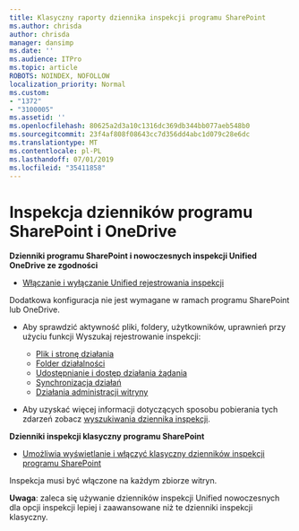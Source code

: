 ```yaml
---
title: Klasyczny raporty dziennika inspekcji programu SharePoint
ms.author: chrisda
author: chrisda
manager: dansimp
ms.date: ''
ms.audience: ITPro
ms.topic: article
ROBOTS: NOINDEX, NOFOLLOW
localization_priority: Normal
ms.custom:
- "1372"
- "3100005"
ms.assetid: ''
ms.openlocfilehash: 80625a2d3a10c1316dc369db344bb077aeb548b0
ms.sourcegitcommit: 23f4af808f08643cc7d356dd4abc1d079c28e6dc
ms.translationtype: MT
ms.contentlocale: pl-PL
ms.lasthandoff: 07/01/2019
ms.locfileid: "35411858"
---
```

# <a name="sharepoint-and-onedrive-audit-logs"></a>Inspekcja dzienników programu SharePoint i OneDrive

**Dzienniki programu SharePoint i nowoczesnych inspekcji Unified OneDrive ze zgodności**

- [Włączanie i wyłączanie Unified rejestrowania inspekcji](https://docs.microsoft.com/en-us/office365/securitycompliance/turn-audit-log-search-on-or-off) 

Dodatkowa konfiguracja nie jest wymagane w ramach programu SharePoint lub OneDrive.

- Aby sprawdzić aktywność pliki, foldery, użytkowników, uprawnień przy użyciu funkcji Wyszukaj rejestrowanie inspekcji:

    - [Plik i stronę działania](https://docs.microsoft.com/en-us/office365/securitycompliance/search-the-audit-log-in-security-and-compliance)
    - [Folder działalności](https://docs.microsoft.com/en-us/office365/securitycompliance/search-the-audit-log-in-security-and-compliance#folder-activities)
    - [Udostępnianie i dostęp działania żądania](https://docs.microsoft.com/en-us/office365/securitycompliance/search-the-audit-log-in-security-and-compliance#sharing-and-access-request-activities)
    - [Synchronizacja działań](https://docs.microsoft.com/en-us/office365/securitycompliance/search-the-audit-log-in-security-and-compliance#synchronization-activities)
    - [Działania administracji witryny](https://docs.microsoft.com/en-us/office365/securitycompliance/search-the-audit-log-in-security-and-compliance#site-administration-activities)
- Aby uzyskać więcej informacji dotyczących sposobu pobierania tych zdarzeń zobacz [wyszukiwania dziennika inspekcji](https://docs.microsoft.com/office365/securitycompliance/search-the-audit-log-in-security-and-compliance#search-the-audit-log).

**Dzienniki inspekcji klasyczny programu SharePoint**

- [Umożliwia wyświetlanie i włączyć klasyczny dzienników inspekcji programu SharePoint](https://support.office.com/en-us/article/view-audit-log-reports-b37c5869-1b47-4a82-a30d-ea20070fe527)

Inspekcja musi być włączone na każdym zbiorze witryn. 

**Uwaga**: zaleca się używanie dzienników inspekcji Unified nowoczesnych dla opcji inspekcji lepiej i zaawansowane niż te dzienniki inspekcji klasyczny.

